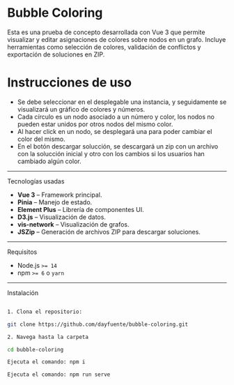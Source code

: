 # Bubble Coloring 

Esta es una prueba de concepto desarrollada con Vue 3 que permite visualizar y editar asignaciones de colores sobre nodos en un grafo. Incluye herramientas como selección de colores, validación de conflictos y exportación de soluciones en ZIP.

# Instrucciones de uso

- Se debe seleccionar en el desplegable una instancia, y seguidamente se visualizará un gráfico de colores y números.
- Cada círculo es un nodo asociado a un número y color, los nodos no pueden estar unidos por otros nodos del mismo color.
- Al hacer click en un nodo, se desplegará una para poder cambiar el color del mismo.
- En el botón descargar solucción, se descargará un zip con un archivo con la solucción inicial y otro con los cambios si los usuarios han cambiado algún color.

---

Tecnologías usadas

- **Vue 3** – Framework principal.
- **Pinia** – Manejo de estado.
- **Element Plus** – Librería de componentes UI.
- **D3.js** – Visualización de datos.
- **vis-network** – Visualización de grafos.
- **JSZip** – Generación de archivos ZIP para descargar soluciones.

---

Requisitos

- Node.js `>= 14`
- npm `>= 6` o `yarn`

---

Instalación


```bash

1. Clona el repositorio:

git clone https://github.com/dayfuente/bubble-coloring.git

2. Navega hasta la carpeta

cd bubble-coloring

Ejecuta el comando: npm i

Ejecuta el comando: npm run serve
